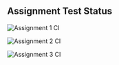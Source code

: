 ## Assignment Test Status

![Assignment 1 CI](https://github.com/jie980/c756-exer/actions/workflows/ci-a1.yml/badge.svg)

![Assignment 2 CI](https://github.com/jie980/c756-exer/actions/workflows/ci-a2.yml/badge.svg)

![Assignment 3 CI](https://github.com/jie980/c756-exer/actions/workflows/ci-a3.yml/badge.svg)
